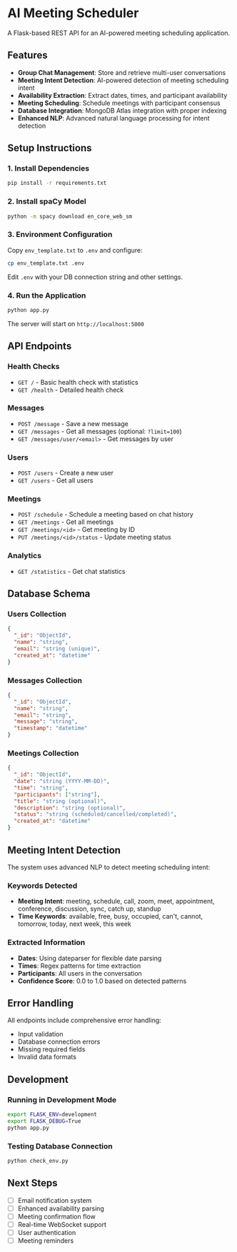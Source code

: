 # AI Meeting Scheduler 

A Flask-based REST API for an AI-powered meeting scheduling application.

## Features

- **Group Chat Management**: Store and retrieve multi-user conversations
- **Meeting Intent Detection**: AI-powered detection of meeting scheduling intent
- **Availability Extraction**: Extract dates, times, and participant availability
- **Meeting Scheduling**: Schedule meetings with participant consensus
- **Database Integration**: MongoDB Atlas integration with proper indexing
- **Enhanced NLP**: Advanced natural language processing for intent detection

## Setup Instructions

### 1. Install Dependencies

```bash
pip install -r requirements.txt
```

### 2. Install spaCy Model

```bash
python -m spacy download en_core_web_sm
```

### 3. Environment Configuration

Copy `env_template.txt` to `.env` and configure:

```bash
cp env_template.txt .env
```

Edit `.env` with your DB connection string and other settings.

### 4. Run the Application

```bash
python app.py
```

The server will start on `http://localhost:5000`

## API Endpoints

### Health Checks
- `GET /` - Basic health check with statistics
- `GET /health` - Detailed health check

### Messages
- `POST /message` - Save a new message
- `GET /messages` - Get all messages (optional: `?limit=100`)
- `GET /messages/user/<email>` - Get messages by user

### Users
- `POST /users` - Create a new user
- `GET /users` - Get all users

### Meetings
- `POST /schedule` - Schedule a meeting based on chat history
- `GET /meetings` - Get all meetings
- `GET /meetings/<id>` - Get meeting by ID
- `PUT /meetings/<id>/status` - Update meeting status

### Analytics
- `GET /statistics` - Get chat statistics

## Database Schema

### Users Collection
```json
{
  "_id": "ObjectId",
  "name": "string",
  "email": "string (unique)",
  "created_at": "datetime"
}
```

### Messages Collection
```json
{
  "_id": "ObjectId",
  "name": "string",
  "email": "string",
  "message": "string",
  "timestamp": "datetime"
}
```

### Meetings Collection
```json
{
  "_id": "ObjectId",
  "date": "string (YYYY-MM-DD)",
  "time": "string",
  "participants": ["string"],
  "title": "string (optional)",
  "description": "string (optional)",
  "status": "string (scheduled/cancelled/completed)",
  "created_at": "datetime"
}
```

## Meeting Intent Detection

The system uses advanced NLP to detect meeting scheduling intent:

### Keywords Detected
- **Meeting Intent**: meeting, schedule, call, zoom, meet, appointment, conference, discussion, sync, catch up, standup
- **Time Keywords**: available, free, busy, occupied, can't, cannot, tomorrow, today, next week, this week

### Extracted Information
- **Dates**: Using dateparser for flexible date parsing
- **Times**: Regex patterns for time extraction
- **Participants**: All users in the conversation
- **Confidence Score**: 0.0 to 1.0 based on detected patterns

## Error Handling

All endpoints include comprehensive error handling:
- Input validation
- Database connection errors
- Missing required fields
- Invalid data formats

## Development

### Running in Development Mode
```bash
export FLASK_ENV=development
export FLASK_DEBUG=True
python app.py
```

### Testing Database Connection
```bash
python check_env.py
```

## Next Steps

- [ ] Email notification system
- [ ] Enhanced availability parsing
- [ ] Meeting confirmation flow
- [ ] Real-time WebSocket support
- [ ] User authentication
- [ ] Meeting reminders 
